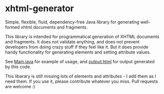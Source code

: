 # xhtml-generator
Simple, flexible, fluid, dependency-free Java library for generating well-formed xhtml documents and fragments.

This library is intended for programmatical generation of XHTML documents and fragments. It does not validate anything, and does
not prevent developers from doing crazy stuff if they feel like it. But it does provide handy functionality 
for generating elements and setting attribute values. 

See <a href="src/main/java/no/dv8/xhtml/generation/support/Main.java">Main.java</a> for example of usage,
and <a href="output.html">output.html</a> for output generated by this code.  

This libarary is still missing lots of elements and attributes - I add them as I need them. If you use it, please contribute whatever you miss. Pull requests are welcome :)
